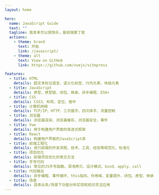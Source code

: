 ```yaml
---
layout: home

hero:
  name: JavaScript Guide
  text: ""
  tagline: 我本来可以很快乐，是前端害了我
  actions:
    - theme: brand
      text: 开始
      link: /javascript/
    - theme: alt
      text: View on GitHub
      link: https://github.com/vuejs/vitepress

features:
  - title: HTML
    details: 超文本标记语言、语义化标签、行内元素、块级元素
  - title: JavaScript
    details: 原型、原型链、闭包、继承、异步编程、ES6+
  - title: CSS
    details: CSS3、布局、定位、居中
  - title: 计算机网络
    details: TCP/IP、HTTP、三次握手、四次挥手、流量控制
  - title: 浏览器
    details: 浏览器渲染、浏览器缓存、浏览器安全、事件
  - title: Vue
    details: 用于构建用户界面的渐进式框架
  - title: React
    details: 构建用户界面的JavaScript库
  - title: 前端工程化
    details: 进行前端的开发流程、技术、工具、经验等规范化、标准化
  - title: 项目优化
    details: 前端项目优化的常见方法
  - title: 手写代码
    details: 常见的JS手写函数。深浅拷贝、设计模式、bind、apply、call
  - title: 代码输出
    details: 异步编程、事件循环、this指向、作用域、变量提升、闭包、原型、继承
  - title: 场景
    details: 具体业务/场景下功能分析实现和知识灵活应用
---
```

